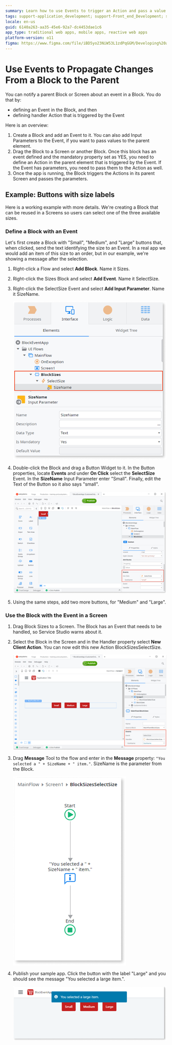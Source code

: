 ```yaml
---
summary: Learn how to use Events to trigger an Action and pass a value from a Block to Blocks or Screens.
tags: support-application_development; support-Front_end_Development; support-Mobile_Apps; support-webapps
locale: en-us
guid: 6140a263-aa35-45e6-92a7-dc4453dae1c6
app_type: traditional web apps, mobile apps, reactive web apps
platform-version: o11
figma: https://www.figma.com/file/iBD5yo23NiW53L1zdPqGGM/Developing%20an%20Application?node-id=201:6
---
```


# Use Events to Propagate Changes From a Block to the Parent

You can notify a parent Block or Screen about an event in a Block. You do that by:

* defining an Event in the Block, and then
* defining handler Action that is triggered by the Event

Here is an overview:

1. Create a Block and add an Event to it. You can also add Input Parameters to the Event, if you want to pass values to the parent element.
1. Drag the Block to a Screen or another Block. Once this block has an event defined and the mandatory property set as YES, you need to define an Action in the parent element that is triggered by the Event. If the Event has parameters, you need to pass them to the Action as well.
1. Once the app is running, the Block triggers the Actions in its parent Screen and passes the parameters.

## Example: Buttons with size labels

Here is a working example with more details. We're creating a Block that can be reused in a Screens so users can select one of the three available sizes.

### Define a Block with an Event

Let's first create a Block with "Small", "Medium", and "Large" buttons that, when clicked, send the text identifying the size to an Event. In a real app we would add an item of this size to an order, but in our example, we're showing a message after the selection.

1. Right-click a Flow and select **Add Block**. Name it Sizes.
1. Right-click the Sizes Block and select **Add Event**. Name it SelectSize.
1. Right-click the SelectSize Event and select **Add Input Parameter**. Name it SizeName.

    ![Screenshot of an event with a parameter added to a Block in a development environment](images/block-event-properties.png "Event with a parameter on a Block")

1. Double-click the Block and drag a Button Widget to it. In the Button properties, locate **Events** and under **On Click** select the **SelectSize** Event. In the **SizeName** Input Parameter enter "Small". Finally, edit the Text of the Button so it also says "small".

    ![Interface showing the properties of a Block with buttons for selecting sizes and configuring events](images/block-event-button-props.png "Block parameters properties")

1. Using the same steps, add two more buttons, for "Medium" and "Large".

### Use the Block with the Event in a Screen

1. Drag Block Sizes to a Screen. The Block has an Event that needs to be handled, so Service Studio warns about it.
1. Select the Block in the Screen and in the Handler property select **New Client Action**. You can now edit this new Action BlockSizesSelectSize.

    ![Development environment highlighting the action triggered in the parent screen when an event occurs in a Block](images/block-event-in-screen.png "Action triggered in the parent Screen")

1. Drag **Message** Tool to the flow and enter in the **Message** property: `"You selected a " + SizeName + " item."`. SizeName is the parameter from the Block.

    ![Flow diagram showing how a message is constructed and passed by the Block when an event is triggered](images/block-event-flow.png "Message passed by the Block")

1. Publish your sample app. Click the button with the label "Large" and you should see the message "You selected a large item.".

    ![Browser preview displaying a message indicating the selection of a large item after clicking the 'Large' button](images/block-event-preview.png "Message in the browser")
